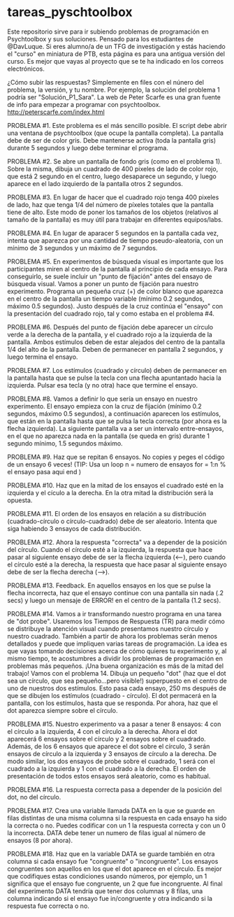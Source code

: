 # tareas_pyschtoolbox
Este repositorio sirve para ir subiendo problemas de programación en Psychtoolbox y sus soluciones. Pensado para los estudiantes de @DavLuque. Si eres alumno/a de un TFG de investigación y estás haciendo el "curso" en miniatura de PTB, esta página es para una antigua versión del curso. Es mejor que vayas al proyecto que se te ha indicado en los correos electrónicos.

¿Cómo subir las respuestas? Simplemente en files con el núnero del problema, la versión, y tu nombre. Por ejemplo, la solución del problema 1 podría ser "Solución_P1_Sara".
La web de Peter Scarfe es una gran fuente de info para empezar a programar con psychtoolbox. http://peterscarfe.com/index.html

PROBLEMA #1. Este problema es el más sencillo posible. El script debe abrir una ventana de psychtoolbox (que ocupe la pantalla completa). La pantalla debe de ser de color gris. Debe mantenerse activa (toda la pantalla gris) durante 5 segundos y luego debe terminar el programa.

PROBLEMA #2. Se abre un pantalla de fondo gris (como en el problema 1). Sobre la misma, dibuja un cuadrado de 400 pixeles de lado de color rojo, que está 2 segundo en el centro, luego desaparece un segundo, y luego aparece en el lado izquierdo de la pantalla otros 2 segundos. 

PROBLEMA #3. En lugar de hacer que el cuadrado rojo tenga 400 pixeles de lado, haz que tenga 1/4 del número de píxeles totales que la pantalla tiene de alto. Este modo de poner los tamaños de los objetos (relativos al tamaño de la pantalla) es muy útil para trabajar en diferentes equipos/labs.

PROBLEMA #4. En lugar de aparacer 5 segundos en la pantalla cada vez, intenta que aparezca por una cantidad de tiempo pseudo-aleatoria, con un mínimo de 3 segundos y un máximo de 7 segundos.

PROBLEMA #5. En experimentos de búsqueda visual es importante que los participantes miren al centro de la pantalla al principio de cada ensayo. Para conseguirlo, se suele incluir un "punto de fijación" antes del ensayo de búsqueda visual. Vamos a poner un punto de fijación para nuestro experimento. Programa un pequeña cruz (+) de color blanco que aparezca en el centro de la pantalla un tiempo variable (mínimo 0.2 segundos, máximo 0.5 segundos). Justo después de la cruz continúa el "ensayo" con la presentación del cuadrado rojo, tal y como estaba en el problema #4.

PROBLEMA #6. Después del punto de fijación debe aparecer un círculo verde a la derecha de la pantalla, y el cuadrado rojo a la izquierda de la pantalla. Ambos estímulos deben de estar alejados del centro de la pantalla 1/4 del alto de la pantalla. Deben de permanecer en pantalla 2 segundos, y luego termina el ensayo.

PROBLEMA #7. Los estímulos (cuadrado y círculo) deben de permanecer en la pantalla hasta que se pulse la tecla con una flecha apuntantado hacia la izquierda. Pulsar esa tecla (y no otra) hace que termine el ensayo. 

PROBLEMA #8. Vamos a definir lo que sería un ensayo en nuestro experimento. El ensayo empieza con la cruz de fijación (mínimo 0.2 segundos, máximo 0.5 segundos), a continuación aparecen los estímulos, que están en la pantalla hasta que se pulsa la tecla correcta (por ahora es la flecha izquierda). La siguiente pantalla va a ser un intervalo entre-ensayos, en el que no aparezca nada en la pantalla (se queda en gris) durante 1 segundo mínimo, 1.5 segundos máximo.

PROBLEMA #9. Haz que se repitan 6 ensayos. No copies y peges el código de un ensayo 6 veces! 
(TIP: Usa un loop 
n = numero de ensayos
for = 1:n
% el ensayo pasa aqui
end
)

PROBLEMA #10. Haz que en la mitad de los ensayos el cuadrado esté en la izquierda y el cículo a la derecha. En la otra mitad la distribución será la opuesta.

PROBLEMA #11. El orden de los ensayos en relación a su distribución (cuadrado-círculo o círculo-cuadrado) debe de ser aleatorio. Intenta que siga habiendo 3 ensayos de cada distribución. 

PROBLEMA #12. Ahora la respuesta "correcta" va a depender de la posición del círculo. Cuando el círculo esté a la izquierda, la respuesta que hace pasar al siguiente ensayo debe de ser la flecha izquierda (<--), pero cuando el círculo esté a la derecha, la respuesta que hace pasar al siguiente ensayo debe de ser la flecha derecha (-->).

PROBLEMA #13. Feedback. En aquellos ensayos en los que se pulse la flecha incorrecta, haz que el ensayo continue con una pantalla sin nada (.2 secs) y luego un mensaje de ERROR! en el centro de la pantalla (1.2 secs). 

PROBLEMA #14. Vamos a ir transformando nuestro programa en una tarea de "dot probe". Usaremos los Tiempos de Respuesta (TR) para medir cómo se distribuye la atención visual cuando presentamos nuestro círculo y nuestro cuadrado. También a partir de ahora los problemas serán menos detallados y puede que impliquen varias tareas de programación. La idea es que vayas tomando decisiones acerca de cómo quieres tu experimento y, al mismo tiempo, te acostumbres a dividir los problemas de programación en problemas más pequeños. ¡Una buena organización es más de la mitad del trabajo!
Vamos con el problema 14. Dibuja un pequeño "dot" (haz que el dot sea un círculo, que sea pequeño...pero visible!) superpuesto en el centro de uno de nuestros dos estímulos. Esto pasa cada ensayo, 250 ms después de que se dibujen los estímulos (cuadrado -  círculo). El dot permacerá en la pantalla, con los estímulos, hasta que se responda. Por ahora, haz que el dot aparezca siempre sobre el círculo.

PROBLEMA #15. Nuestro experimento va a pasar a tener 8 ensayos: 4 con el círculo a la izquierda, 4 con el círculo a la derecha. Ahora el dot aparecerá 6 ensayos sobre el círculo y 2 ensayos sobre el cuadrado. Además, de los 6 ensayos que aparece el dot sobre el círculo, 3 serán ensayos de círculo a la izquierda y 3 ensayos de círculo a la derecha. De modo similar, los dos ensayos de probe sobre el cuadrado, 1 será con el cuadrado a la izquierda y 1 con el cuadrado a la derecha. El orden de presentación de todos estos ensayos será aleatorio, como es habitual.

PROBLEMA #16. La respuesta correcta pasa a depender de la posición del dot, no del círculo.

PROBLEMA #17. Crea una variable llamada DATA en la que se guarde en filas distintas de una misma columna si la respuesta en cada ensayo ha sido la correcta o no. Puedes codificar con un 1 la respuesta correcta y con un 0 la incorrecta. DATA debe tener un numero de filas igual al número de ensayos (8 por ahora).

PROBLEMA #18. Haz que en la variable DATA se guarde también en otra columna si cada ensayo fue "congruente" o "incongruente". Los ensayos congruentes son aquellos en los que el dot aparece en el círculo. Es mejor que codifiques estas condiciones usando números, por ejemplo, un 1 significa que el ensayo fue congruente, un 2 que fue incongruente. Al final del experimento DATA tendría que tener dos columnas y 8 filas, una columna indicando si el ensayo fue in/congruente y otra indicando si la respuesta fue correcta o no.
